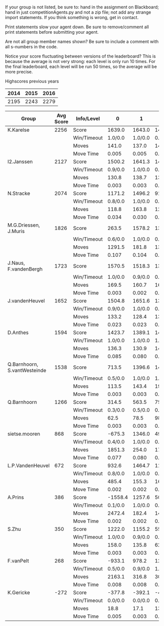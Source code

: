 If your group is not listed, be sure to: hand in the assignment on Blackboard; hand in just competitionAgents.py and not a zip file; not add any strange import statements. If you think something is wrong, get in contact.

Print statements slow your agent down. Be sure to remove/comment all print statements before submitting your agent.

Are not all group member names shown? Be sure to include a comment with all s-numbers in the code.

Notice your score fluctuating between versions of the leaderboard? This is because the average is not very strong: each level is only run 10 times. For the final leaderboard, each level will be run 50 times, so the average will be more precise.

Highscores previous years

| 2014 | 2015 | 2016 |
|---|---|---|
| 2195 | 2243 | 2279 |



Group | Avg Score | Info/Level | 0 | 1 | 2 | 3 | 4 | 5 | 6 | 7 | 8 | 9 | 10 | 11 
| --- | --- | --- | --- | --- | --- | --- | --- | --- | --- | --- | --- | --- | --- | --- 
K.Karelse | 2256 | Score | 1639.0 | 1643.0 | 1495.8 | 1639.5 | 1484.2 | 3580.3 | 3743.6 | 1925.9 | 3625.5 | 3811.8 | 1536.1 | 941.9
| | | Win/Timeout | 1.0/0.0 | 1.0/0.0 | 0.9/0.0 | 0.9/0.0 | 0.8/0.0 | 1.0/0.0 | 0.8/0.0 | 0.0/0.0 | 0.9/0.0 | 0.8/0.0 | 0.0/0.0 | 0.0/0.0
| | | Moves | 141.0 | 137.0 | 148.2 | 96.5 | 97.8 | 309.7 | 301.4 | 157.1 | 460.5 | 475.2 | 219.9 | 118.1
| | | Move Time | 0.005 | 0.005 | 0.005 | 0.003 | 0.003 | 0.004 | 0.004 | 0.004 | 0.009 | 0.009 | 0.009 | 0.009
I2.Janssen | 2127 | Score | 1500.2 | 1641.3 | 1401.3 | 1751.6 | 1122.2 | 2804.7 | 3000.2 | 2470.3 | 3729.1 | 2653.6 | 1902.7 | 1550.2
| | | Win/Timeout | 0.9/0.0 | 1.0/0.0 | 0.8/0.0 | 1.0/0.0 | 0.6/0.0 | 0.8/0.0 | 0.5/0.0 | 0.0/0.0 | 0.8/0.0 | 0.5/0.0 | 0.1/0.0 | 0.0/0.0
| | | Moves | 130.8 | 138.7 | 136.7 | 98.4 | 84.8 | 355.3 | 227.8 | 174.7 | 509.9 | 395.4 | 249.3 | 193.8
| | | Move Time | 0.003 | 0.003 | 0.003 | 0.002 | 0.002 | 0.002 | 0.002 | 0.003 | 0.005 | 0.005 | 0.005 | 0.005
N.Stracke | 2074 | Score | 1171.2 | 1496.2 | 915.6 | 1522.6 | 1589.6 | 3018.9 | 3148.2 | 2925.9 | 3380.1 | 3519.7 | 1481.3 | 716.1
| | | Win/Timeout | 0.8/0.0 | 1.0/0.0 | 0.4/0.0 | 0.9/0.0 | 0.9/0.0 | 1.0/0.0 | 0.8/0.0 | 0.1/0.0 | 0.8/0.0 | 0.8/0.0 | 0.1/0.0 | 0.0/0.0
| | | Moves | 118.8 | 163.8 | 122.4 | 86.4 | 118.4 | 271.1 | 261.8 | 207.1 | 421.9 | 392.3 | 177.7 | 106.9
| | | Move Time | 0.034 | 0.030 | 0.030 | 0.008 | 0.008 | 0.012 | 0.020 | 0.029 | 0.021 | 0.021 | 0.024 | 0.026
M.G.Driessen, J.Muris | 1826 | Score | 263.5 | 1578.2 | 1383.4 | 1510.0 | 1491.5 | 2095.9 | 2825.2 | 1415.1 | 3030.7 | 3519.6 | 1932.7 | 870.3
| | | Win/Timeout | 0.6/0.0 | 1.0/0.0 | 0.9/0.0 | 0.9/0.0 | 0.8/0.0 | 0.7/0.0 | 0.7/0.0 | 0.1/0.0 | 0.8/0.0 | 1.0/0.0 | 0.3/0.0 | 0.1/0.0
| | | Moves | 1291.5 | 181.8 | 133.6 | 110.0 | 111.5 | 815.1 | 244.8 | 148.9 | 418.3 | 430.4 | 258.3 | 129.7
| | | Move Time | 0.107 | 0.104 | 0.107 | 0.014 | 0.014 | 0.027 | 0.043 | 0.063 | 0.041 | 0.041 | 0.049 | 0.047
J.Naus, F.vandenBergh | 1723 | Score | 1570.5 | 1518.3 | 1322.1 | 1403.0 | 1180.9 | 2828.1 | 2262.7 | 844.6 | 2818.3 | 3284.2 | 772.7 | 873.8
| | | Win/Timeout | 1.0/0.0 | 0.9/0.0 | 0.8/0.0 | 0.7/0.0 | 0.6/0.0 | 0.6/0.0 | 0.4/0.0 | 0.0/0.0 | 0.3/0.0 | 0.7/0.0 | 0.0/0.0 | 0.0/0.0
| | | Moves | 169.5 | 160.7 | 163.9 | 103.0 | 86.1 | 267.9 | 208.3 | 85.4 | 364.7 | 368.8 | 120.3 | 128.2
| | | Move Time | 0.003 | 0.002 | 0.002 | 0.001 | 0.001 | 0.002 | 0.002 | 0.003 | 0.005 | 0.004 | 0.005 | 0.005
J.vandenHeuvel | 1652 | Score | 1504.8 | 1651.6 | 1362.3 | 1532.8 | 1496.3 | 2419.2 | 2076.5 | 1237.4 | 2391.3 | 2801.2 | 978.9 | 369.1
| | | Win/Timeout | 0.9/0.0 | 1.0/0.0 | 0.8/0.0 | 0.9/0.0 | 1.0/0.0 | 0.9/0.0 | 0.5/0.0 | 0.1/0.0 | 0.7/0.0 | 0.9/0.0 | 0.1/0.0 | 0.0/0.0
| | | Moves | 133.2 | 128.4 | 133.7 | 115.2 | 113.7 | 251.8 | 221.5 | 161.6 | 356.7 | 367.8 | 177.1 | 91.9
| | | Move Time | 0.023 | 0.023 | 0.023 | 0.008 | 0.008 | 0.025 | 0.030 | 0.037 | 0.111 | 0.114 | 0.187 | 0.216
D.Anthes | 1594 | Score | 1423.7 | 1389.1 | 1479.7 | 1561.4 | 1544.6 | 2070.6 | 1939.0 | 576.7 | 2693.7 | 2427.8 | 1407.1 | 618.3
| | | Win/Timeout | 1.0/0.0 | 1.0/0.0 | 1.0/0.0 | 1.0/0.0 | 1.0/0.0 | 0.9/0.0 | 0.8/0.0 | 0.1/0.0 | 0.8/0.0 | 0.7/0.0 | 0.1/0.0 | 0.0/0.0
| | | Moves | 136.3 | 130.9 | 140.3 | 88.6 | 85.4 | 174.4 | 164.0 | 98.3 | 369.3 | 329.2 | 219.9 | 137.7
| | | Move Time | 0.085 | 0.080 | 0.078 | 0.011 | 0.011 | 0.022 | 0.035 | 0.062 | 0.030 | 0.031 | 0.032 | 0.034
Q.Barnhoorn, S.vantWesteinde | 1538 | Score | 713.5 | 1396.6 | 1424.2 | 1508.9 | 1492.7 | 1852.7 | 1793.3 | 425.3 | 2660.5 | 2623.6 | 1828.2 | 731.2
| | | Win/Timeout | 0.5/0.0 | 1.0/0.0 | 1.0/0.0 | 1.0/0.0 | 1.0/0.0 | 0.7/0.0 | 0.6/0.0 | 0.1/0.0 | 0.6/0.0 | 0.7/0.0 | 0.3/0.0 | 0.2/0.0
| | | Moves | 113.5 | 143.4 | 195.8 | 121.1 | 117.3 | 216.3 | 174.7 | 88.7 | 331.5 | 306.4 | 242.8 | 151.8
| | | Move Time | 0.003 | 0.003 | 0.002 | 0.001 | 0.001 | 0.002 | 0.002 | 0.003 | 0.005 | 0.004 | 0.005 | 0.005
Q.Barnhoorn | 1266 | Score | 314.5 | 563.5 | 756.1 | 907.9 | 1047.4 | 1605.7 | 2060.2 | 736.8 | 2331.1 | 2701.0 | 1678.5 | 493.8
| | | Win/Timeout | 0.3/0.0 | 0.5/0.0 | 0.5/0.0 | 0.6/0.0 | 0.6/0.0 | 0.6/0.0 | 0.7/0.0 | 0.1/0.0 | 0.5/0.0 | 0.8/0.0 | 0.1/0.0 | 0.0/0.0
| | | Moves | 62.5 | 78.5 | 98.9 | 59.1 | 64.6 | 172.3 | 176.8 | 100.2 | 266.9 | 306.0 | 274.5 | 119.2
| | | Move Time | 0.003 | 0.003 | 0.003 | 0.002 | 0.001 | 0.002 | 0.002 | 0.003 | 0.005 | 0.004 | 0.004 | 0.005
sietse.mooren | 868 | Score | -675.3 | 1346.0 | 497.5 | 1037.2 | 902.3 | 311.2 | 1687.1 | 594.5 | 2100.7 | 1163.1 | 1277.8 | 172.8
| | | Win/Timeout | 0.4/0.0 | 1.0/0.0 | 0.4/0.0 | 0.9/0.0 | 0.8/0.0 | 0.3/0.0 | 0.4/0.0 | 0.0/0.0 | 0.5/0.0 | 0.2/0.0 | 0.0/0.0 | 0.0/0.0
| | | Moves | 1851.3 | 254.0 | 179.5 | 123.8 | 102.7 | 1389.8 | 278.9 | 112.5 | 579.3 | 851.9 | 224.2 | 63.2
| | | Move Time | 0.077 | 0.080 | 0.092 | 0.012 | 0.012 | 0.023 | 0.033 | 0.068 | 0.035 | 0.035 | 0.037 | 0.051
L.P.VandenHeuvel | 672 | Score | 932.6 | 1464.7 | 1129.3 | 596.7 | 685.1 | -321.2 | 592.6 | -60.3 | 948.3 | 1222.3 | 614.2 | 263.4
| | | Win/Timeout | 0.8/0.0 | 1.0/0.0 | 0.9/0.0 | 0.8/0.0 | 0.8/0.0 | 0.0/0.0 | 0.0/0.0 | 0.0/0.0 | 0.3/0.0 | 0.2/0.0 | 0.0/0.0 | 0.0/0.0
| | | Moves | 485.4 | 155.3 | 169.7 | 225.3 | 119.9 | 1088.2 | 499.4 | 57.3 | 550.7 | 453.7 | 169.8 | 84.6
| | | Move Time | 0.002 | 0.002 | 0.002 | 0.001 | 0.001 | 0.001 | 0.002 | 0.002 | 0.003 | 0.003 | 0.003 | 0.003
A.Prins | 386 | Score | -1558.4 | 1257.6 | 508.4 | 127.7 | 637.0 | 638.9 | 641.4 | -150.2 | 855.6 | 1139.0 | 548.1 | -9.3
| | | Win/Timeout | 0.1/0.0 | 1.0/0.0 | 0.4/0.0 | 0.3/0.0 | 0.7/0.0 | 0.2/0.0 | 0.2/0.0 | 0.0/0.0 | 0.0/0.0 | 0.2/0.0 | 0.0/0.0 | 0.0/0.0
| | | Moves | 2472.4 | 182.4 | 140.6 | 129.3 | 123.0 | 304.1 | 234.6 | 54.2 | 357.4 | 407.0 | 175.9 | 81.3
| | | Move Time | 0.002 | 0.002 | 0.002 | 0.001 | 0.001 | 0.002 | 0.002 | 0.002 | 0.003 | 0.003 | 0.003 | 0.003
S.Zhu | 350 | Score | 1222.0 | 1155.2 | 55.4 | 152.8 | 164.8 | -132.1 | 176.1 | -60.9 | -69.1 | 798.9 | 557.0 | 180.1
| | | Win/Timeout | 1.0/0.0 | 0.9/0.0 | 0.2/0.0 | 0.3/0.0 | 0.3/0.0 | 0.2/0.0 | 0.1/0.0 | 0.0/0.0 | 0.2/0.0 | 0.1/0.0 | 0.0/0.0 | 0.0/0.0
| | | Moves | 158.0 | 135.8 | 62.6 | 78.2 | 100.2 | 751.1 | 245.9 | 80.9 | 1160.1 | 563.1 | 216.0 | 136.9
| | | Move Time | 0.003 | 0.003 | 0.003 | 0.001 | 0.001 | 0.002 | 0.002 | 0.002 | 0.005 | 0.005 | 0.005 | 0.005
F.vanPelt | 268 | Score | -933.1 | 978.2 | 1214.3 | 583.5 | 545.7 | -966.5 | 431.7 | -238.0 | 376.4 | 998.3 | 257.9 | -27.0
| | | Win/Timeout | 0.5/0.0 | 0.9/0.0 | 1.0/0.0 | 0.6/0.0 | 0.6/0.0 | 0.2/0.0 | 0.1/0.0 | 0.0/0.0 | 0.2/0.0 | 0.2/0.0 | 0.0/0.0 | 0.0/0.0
| | | Moves | 2163.1 | 316.8 | 305.7 | 151.5 | 141.3 | 2227.5 | 275.3 | 39.0 | 1321.6 | 782.7 | 125.1 | 86.0
| | | Move Time | 0.008 | 0.008 | 0.008 | 0.003 | 0.004 | 0.004 | 0.006 | 0.006 | 0.009 | 0.010 | 0.011 | 0.011
K.Gericke | -272 | Score | -377.8 | -392.1 | -423.2 | -451.4 | -412.1 | -193.2 | -226.2 | -381.3 | -111.8 | -74.0 | -10.7 | -215.6
| | | Win/Timeout | 0.0/0.0 | 0.0/0.0 | 0.0/0.0 | 0.0/0.0 | 0.0/0.0 | 0.0/0.0 | 0.0/0.0 | 0.0/0.0 | 0.0/0.0 | 0.0/0.0 | 0.0/0.0 | 0.0/0.0
| | | Moves | 18.8 | 17.1 | 13.2 | 5.4 | 10.1 | 30.2 | 30.2 | 13.3 | 45.8 | 57.0 | 58.7 | 30.6
| | | Move Time | 0.005 | 0.003 | 0.003 | 0.003 | 0.002 | 0.005 | 0.003 | 0.003 | 0.013 | 0.006 | 0.006 | 0.006
